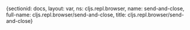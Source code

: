 {sectionid: docs, layout: var, ns: cljs.repl.browser, name: send-and-close, full-name: cljs.repl.browser/send-and-close,
  title: cljs.repl.browser/send-and-close}

